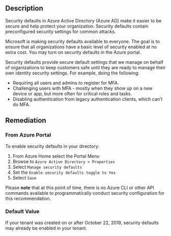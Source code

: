 ## Description

Security defaults in Azure Active Directory (Azure AD) make it easier to be secure and help protect your organization. Security defaults contain preconfigured security settings for common attacks.

Microsoft is making security defaults available to everyone. The goal is to ensure that all organizations have a basic level of security enabled at no extra cost. You may turn on security defaults in the Azure portal.

Security defaults provide secure default settings that we manage on behalf of organizations to keep customers safe until they are ready to manage their own identity security settings.
For example, doing the following:
- Requiring all users and admins to register for MFA.
- Challenging users with MFA - mostly when they show up on a new device or app, but more often for critical roles and tasks.
- Disabling authentication from legacy authentication clients, which can’t do MFA.


## Remediation

### From Azure Portal

To enable security defaults in your directory:

1. From Azure Home select the Portal Menu
2. Browse to `Azure Active Directory > Properties`
3. Select `Manage security defaults`
4. Set the `Enable security defaults toggle to Yes`
5. Select `Save`

Please **note** that at this point of time, there is no Azure CLI or other API commands available to programmatically conduct security configuration for this recommendation.

### Default Value

If your tenant was created on or after October 22, 2019, security defaults may already be enabled in your tenant.